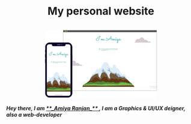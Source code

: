 <h1 align="center">
 <br> 
    My personal website
 <br>
 <br>
    <img src="https://github.com/amiyapati/New-Web-not-responsive-/blob/main/comopnents/ll.svg" height="180" align="center" />
<h5> Hey there, I am <a href="https://www.instagram.com/amiya_ranjan._/?hl=en"> **_Amiya Ranjan_** </a>, I am a Graphics & UI/UX deigner, also a web-developer
